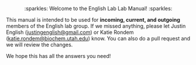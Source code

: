 <p align="center"> 
   :sparkles: Welcome to the English Lab Lab Manual! :sparkles: 
</p>


This manual is intended to be used for **incoming, current, and outgoing** members of the English lab group. If we missed anything, please let Justin English (justingenglish@gmail.com) or Katie Rondem (katie.rondem@biochem.utah.edu) know. You can also do a pull request and we will review the changes. 

We hope this has all the answers you need!
